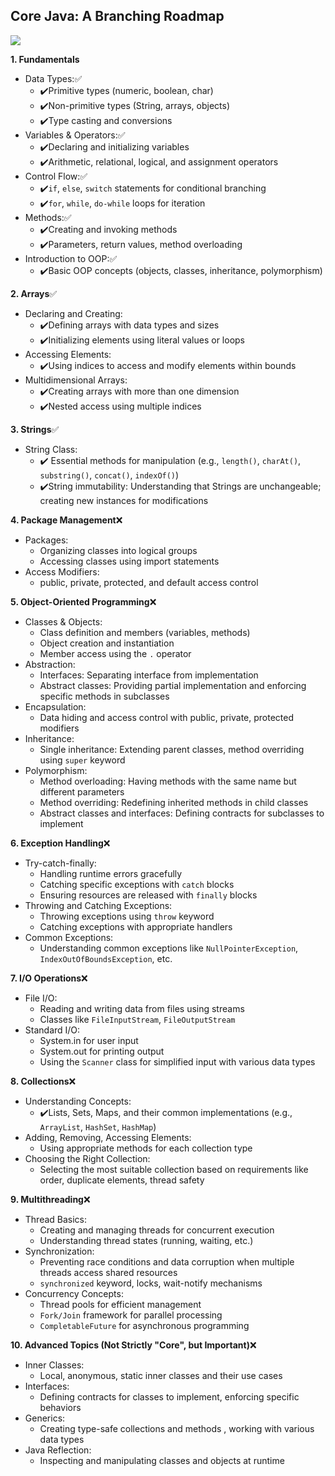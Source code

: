 ## Core Java: A Branching Roadmap 
[![](https://skillicons.dev/icons?i=java)](https://skillicons.dev)


**1. Fundamentals**

- Data Types:✅
    * ✔️Primitive types (numeric, boolean, char)
    * ✔️Non-primitive types (String, arrays, objects)
    * ✔️Type casting and conversions
- Variables & Operators:✅
    * ✔️Declaring and initializing variables
    * ✔️Arithmetic, relational, logical, and assignment operators
- Control Flow:✅
    * ✔️`if`, `else`, `switch` statements for conditional branching
    * ✔️`for`, `while`, `do-while` loops for iteration
- Methods:✅
    * ✔️Creating and invoking methods
    * ✔️Parameters, return values, method overloading
- Introduction to OOP:✅
    * ✔️Basic OOP concepts (objects, classes, inheritance, polymorphism)

**2. Arrays**✅
- Declaring and Creating:
    * ✔️Defining arrays with data types and sizes
    * ✔️Initializing elements using literal values or loops
- Accessing Elements:
    * ✔️Using indices to access and modify elements within bounds
- Multidimensional Arrays:
    * ✔️Creating arrays with more than one dimension
    * ✔️Nested access using multiple indices

**3. Strings**✅
- String Class:
    * ✔️ Essential methods for manipulation (e.g., `length()`, `charAt()`, `substring()`, `concat()`, `indexOf()`)
    * ✔️String immutability: Understanding that Strings are unchangeable; creating new instances for modifications

**4. Package Management**❌
- Packages:
    * Organizing classes into logical groups
    * Accessing classes using import statements
- Access Modifiers:
    * public, private, protected, and default access control

**5. Object-Oriented Programming**❌

- Classes & Objects:
    * Class definition and members (variables, methods)
    * Object creation and instantiation
    * Member access using the `.` operator
- Abstraction:
    * Interfaces: Separating interface from implementation
    * Abstract classes: Providing partial implementation and enforcing specific methods in subclasses
- Encapsulation:
    * Data hiding and access control with public, private, protected modifiers
- Inheritance:
    * Single inheritance: Extending parent classes, method overriding using `super` keyword
- Polymorphism:
    * Method overloading: Having methods with the same name but different parameters
    * Method overriding: Redefining inherited methods in child classes
    * Abstract classes and interfaces: Defining contracts for subclasses to implement

**6. Exception Handling**❌
- Try-catch-finally:
    * Handling runtime errors gracefully
    * Catching specific exceptions with `catch` blocks
    * Ensuring resources are released with `finally` blocks
- Throwing and Catching Exceptions:
    * Throwing exceptions using `throw` keyword
    * Catching exceptions with appropriate handlers
- Common Exceptions:
    * Understanding common exceptions like `NullPointerException`, `IndexOutOfBoundsException`, etc.

**7. I/O Operations**❌
- File I/O:
    * Reading and writing data from files using streams
    * Classes like `FileInputStream`, `FileOutputStream`
- Standard I/O:
    * System.in for user input
    * System.out for printing output
    * Using the `Scanner` class for simplified input with various data types

**8. Collections**❌

- Understanding Concepts:
    * ✔️Lists, Sets, Maps, and their common implementations (e.g., `ArrayList`, `HashSet`, `HashMap`)
- Adding, Removing, Accessing Elements:
    * Using appropriate methods for each collection type
- Choosing the Right Collection:
    * Selecting the most suitable collection based on requirements like order, duplicate elements, thread safety

**9. Multithreading**❌

- Thread Basics:
    * Creating and managing threads for concurrent execution
    * Understanding thread states (running, waiting, etc.)
- Synchronization:
    * Preventing race conditions and data corruption when multiple threads access shared resources
    * `synchronized` keyword, locks, wait-notify mechanisms
- Concurrency Concepts:
    * Thread pools for efficient management
    * `Fork/Join` framework for parallel processing
    * `CompletableFuture` for asynchronous programming

**10. Advanced Topics (Not Strictly "Core", but Important)**❌

- Inner Classes:
    * Local, anonymous, static inner classes and their use cases
- Interfaces:
    * Defining contracts for classes to implement, enforcing specific behaviors
- Generics:
    * Creating type-safe collections and methods , working with various data types
- Java Reflection:
    * Inspecting and manipulating classes and objects at runtime
